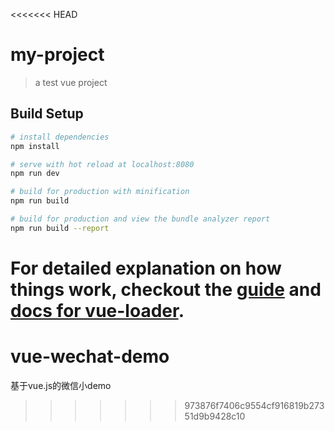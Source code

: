 <<<<<<< HEAD
# my-project

> a test vue project

## Build Setup

``` bash
# install dependencies
npm install

# serve with hot reload at localhost:8080
npm run dev

# build for production with minification
npm run build

# build for production and view the bundle analyzer report
npm run build --report
```

For detailed explanation on how things work, checkout the [guide](http://vuejs-templates.github.io/webpack/) and [docs for vue-loader](http://vuejs.github.io/vue-loader).
=======
# vue-wechat-demo
基于vue.js的微信小demo
>>>>>>> 973876f7406c9554cf916819b27351d9b9428c10
